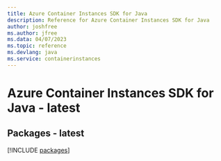 ```yaml
---
title: Azure Container Instances SDK for Java
description: Reference for Azure Container Instances SDK for Java
author: joshfree
ms.author: jfree
ms.data: 04/07/2023
ms.topic: reference
ms.devlang: java
ms.service: containerinstances
---
```

# Azure Container Instances SDK for Java - latest
## Packages - latest
[!INCLUDE [packages](container-instances-index.md)]